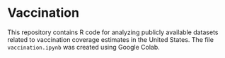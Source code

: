 # Vaccination

This repository contains R code for analyzing publicly available datasets
related to vaccination coverage estimates in the United States.
The file ``vaccination.ipynb`` was created using Google Colab.